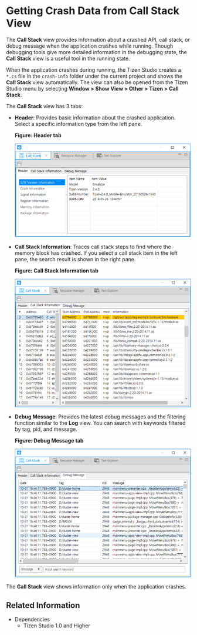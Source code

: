 # Getting Crash Data from Call Stack View

The **Call Stack** view provides information about a crashed API, call stack, or debug message when the application crashes while running. Though debugging tools give more detailed information in the debugging state, the **Call Stack** view is a useful tool in the running state.

When the application crashes during running, the Tizen Studio creates a `*.cs` file in the `crash-info` folder under the current project and shows the **Call Stack** view automatically. The view can also be opened from the Tizen Studio menu by selecting **Window > Show View > Other > Tizen > Call Stack**.

The **Call Stack** view has 3 tabs:

- **Header**: Provides basic information about the crashed application. Select a specific information type from the left pane.

  **Figure: Header tab**

  ![Header tab](./media/callstack_header.png)

- **Call Stack Information**: Traces call stack steps to find where the memory block has crashed. If you select a call stack item in the left pane, the search result is shown in the right pane.

  **Figure: Call Stack Information tab**

  ![Call Stack Information tab](./media/callstack_info.png)

- **Debug Message**: Provides the latest debug messages and the filtering function similar to the **Log** view. You can search with keywords filtered by tag, pid, and message.

  **Figure: Debug Message tab**

  ![Debug Message tab](./media/callstack_debug.png)

The **Call Stack** view shows information only when the application crashes.

## Related Information
* Dependencies
  - Tizen Studio 1.0 and Higher
